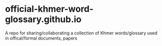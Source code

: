 # official-khmer-word-glossary.github.io
A repo for sharing/collaborating a collection of Khmer words/glossary used in offical/formal documents, papers
